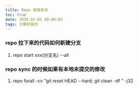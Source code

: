 ```yaml
---
title: Repo 常用命令
toc: true
date: 2020-01-01 00:00:02
tags: 计算机指令
---
```


### repo 拉下来的代码如何新建分支
1. repo start xxx(分支名) --all
	
### repo sync 的时候如果有本地未提交的修改
1. repo forall -cv "git reset HEAD --hard; git clean -df " -j32